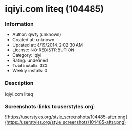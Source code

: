 # iqiyi.com liteq (104485)

### Information
- Author: qwfy (unknown)
- Created at: unknown
- Updated at: 8/19/2014, 2:02:30 AM
- License: NO-REDISTRIBUTION
- Category: iqiyi
- Rating: undefined
- Total installs: 323
- Weekly installs: 0


### Description
iqiyi.com liteq


### Screenshots (links to userstyles.org)
![https://userstyles.org/style_screenshots/104485-after.png](https://userstyles.org/style_screenshots/104485-after.png)


